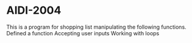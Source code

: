 # AIDI-2004
This is a program for shopping list manipulating the following functions.
Defined a function
Accepting user inputs
Working with loops